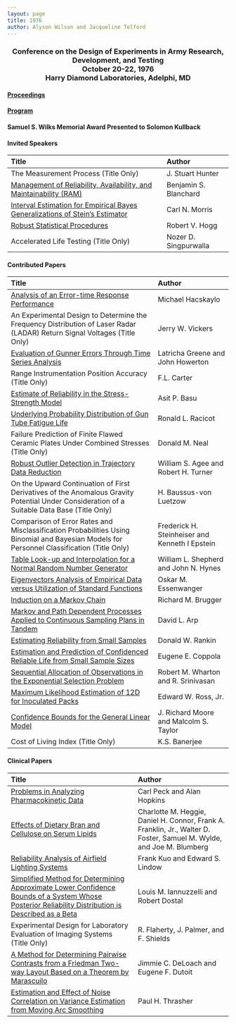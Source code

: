 ```yaml
---
layout: page
title: 1976
author: Alyson Wilson and Jacqueline Telford
---
```

<div align="center"><h3>Conference on the Design of Experiments in Army Research, Development, and Testing<br>
October 20-22, 1976<br>
Harry Diamond Laboratories, Adelphi, MD</h3></div>


#### [Proceedings](https://alysongwilson.github.io/ACAS/DOE3/DOE22.pdf#page=1)

#### [Program](https://alysongwilson.github.io/ACAS/DOE3/DOE22.pdf#page=9)

#### Samuel S. Wilks Memorial Award Presented to Solomon Kullback


#### Invited Speakers

| Title | Author |
| :--- | :--- |
| The Measurement Process (Title Only) | J. Stuart Hunter |
| [Management of Reliability, Availability, and Maintainability (RAM)](https://alysongwilson.github.io/ACAS/DOE3/DOE22.pdf#page=17) | Benjamin S. Blanchard |
| [Interval Estimation for Empirical Bayes Generalizations of Stein’s Estimator](https://alysongwilson.github.io/ACAS/DOE3/DOE22.pdf#page=237) | Carl N. Morris |
| [Robust Statistical Procedures](https://alysongwilson.github.io/ACAS/DOE3/DOE22.pdf#page=265) | Robert V. Hogg |
| Accelerated Life Testing (Title Only) | Nozer D. Singpurwalla |


#### Contributed Papers

| Title | Author |
| :--- | :--- |
| [Analysis of an Error-time Response Performance](https://alysongwilson.github.io/ACAS/DOE3/DOE22.pdf#page=47) | Michael Hacskaylo |
| An Experimental Design to Determine the Frequency Distribution of Laser Radar (LADAR) Return Signal Voltages (Title Only) | Jerry W. Vickers |
| [Evaluation of Gunner Errors Through Time Series Analysis](https://alysongwilson.github.io/ACAS/DOE3/DOE22.pdf#page=89) | Latricha Greene and John Howerton |
| Range Instrumentation Position Accuracy (Title Only) | F.L. Carter |
| [Estimate of Reliability in the Stress-Strength Model](https://alysongwilson.github.io/ACAS/DOE3/DOE22.pdf#page=113) | Asit P. Basu |
| [Underlying Probability Distribution of Gun Tube Fatigue Life](https://alysongwilson.github.io/ACAS/DOE3/DOE22.pdf#page=127) | Ronald L. Racicot |
| Failure Prediction of Finite Flawed Ceramic Plates Under Combined Stresses (Title Only) | Donald M. Neal |
| [Robust Outlier Detection in Trajectory Data Reduction](https://alysongwilson.github.io/ACAS/DOE3/DOE22.pdf#page=159) | William S. Agee and Robert H. Turner |
| On the Upward Continuation of First Derivatives of the Anomalous Gravity Potential Under Consideration of a Suitable Data Base (Title Only) | H. Baussus-von Luetzow |
| Comparison of Error Rates and Misclassification Probabilities Using Binomial and Bayesian Models for Personnel Classification (Title Only) | Frederick H. Steinheiser and Kenneth I Epstein |
| [Table Look-up and Interpolation for a Normal Random Number Generator](https://alysongwilson.github.io/ACAS/DOE3/DOE22.pdf#page=169) | William L. Shepherd and John N. Hynes |
| [Eigenvectors Analysis of Empirical Data versus Utilization of Standard Functions](https://alysongwilson.github.io/ACAS/DOE3/DOE22.pdf#page=181) | Oskar M. Essenwanger |
| [Induction on a Markov Chain](https://alysongwilson.github.io/ACAS/DOE3/DOE22.pdf#page=192) | Richard M. Brugger |
| [Markov and Path Dependent Processes Applied to Continuous Sampling Plans in Tandem](https://alysongwilson.github.io/ACAS/DOE3/DOE22.pdf#page=202) | David L. Arp |
| [Estimating Reliability from Small Samples](https://alysongwilson.github.io/ACAS/DOE3/DOE22.pdf#page=271) | Donald W. Rankin |
| [Estimation and Prediction of Confidenced Reliable Life from Small Sample Sizes](https://alysongwilson.github.io/ACAS/DOE3/DOE22.pdf#page=311) | Eugene E. Coppola |
| [Sequential Allocation of Observations in the Exponential Selection Problem](https://alysongwilson.github.io/ACAS/DOE3/DOE22.pdf#page=325) | Robert M. Wharton and R. Srinivasan |
| [Maximum Likelihood Estimation of 12D for Inoculated Packs](https://alysongwilson.github.io/ACAS/DOE3/DOE22.pdf#page=331) | Edward W. Ross, Jr. |
| [Confidence Bounds for the General Linear Model](https://alysongwilson.github.io/ACAS/DOE3/DOE22.pdf#page=341) | J. Richard Moore and Malcolm S. Taylor |
| Cost of Living Index (Title Only) | K.S. Banerjee |


#### Clinical Papers

| Title | Author |
| :--- | :--- |
| [Problems in Analyzing Pharmacokinetic Data](https://alysongwilson.github.io/ACAS/DOE3/DOE22.pdf#page=28) | Carl Peck and Alan Hopkins |
| [Effects of Dietary Bran and Cellulose on Serum Lipids](https://alysongwilson.github.io/ACAS/DOE3/DOE22.pdf#page=39) | Charlotte M. Heggie, Daniel H. Connor, Frank A. Franklin, Jr., Walter D. Foster, Samuel M. Wylde, and Joe M. Blumberg |
| [Reliability Analysis of Airfield Lighting Systems](https://alysongwilson.github.io/ACAS/DOE3/DOE22.pdf#page=63) | Frank Kuo and Edward S. Lindow |
| [Simplified Method for Determining Approximate Lower Confidence Bounds of a System Whose Posterior Reliability Distribution is Described as a Beta](https://alysongwilson.github.io/ACAS/DOE3/DOE22.pdf#page=81) | Louis M. Iannuzzelli and Robert Dostal |
| Experimental Design for Laboratory Evaluation of Imaging Systems (Title Only) | R. Flaherty, J. Palmer, and F. Shields |
| [A Method for Determining Pairwise Contrasts from a Friedman Two-way Layout Based on a Theorem by Marascuilo](https://alysongwilson.github.io/ACAS/DOE3/DOE22.pdf#page=104) | Jimmie C. DeLoach and Eugene F. Dutoit |
| [Estimation and Effect of Noise Correlation on Variance Estimation from Moving Arc Smoothing](https://alysongwilson.github.io/ACAS/DOE3/DOE22.pdf#page=141) | Paul H. Thrasher |
